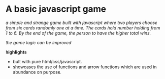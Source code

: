 # A basic javascript game

_a simple and strange game built with javascript where two players choose from six cards randomly one at a time. The cards hold number holding from 1 to 6. By the end of the game, the person to have the higher total wins._

_the game logic can be improved_

**highlights**

- bult with pure html/css/javascript.
- showcases the use of functions and arrow functions which are used in abundance on purpose.
